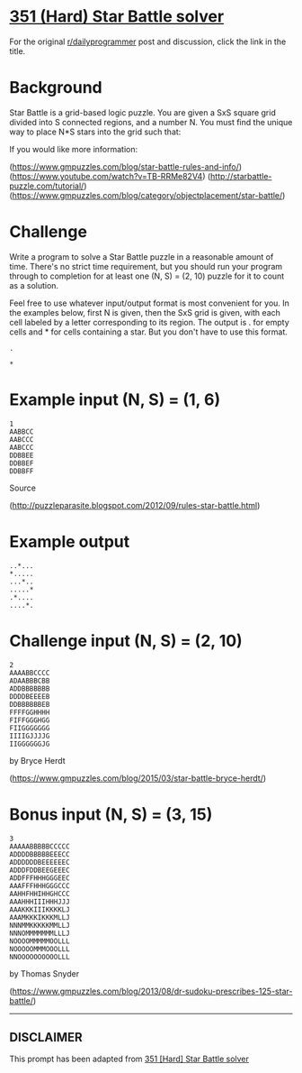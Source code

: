 # [351 (Hard) Star Battle solver](https://www.reddit.com/r/dailyprogrammer/comments/7xyi2w/20180216_challenge_351_hard_star_battle_solver/)

For the original [r/dailyprogrammer](https://www.reddit.com/r/dailyprogrammer/) post and discussion, click the link in the title.

# Background
Star Battle is a grid-based logic puzzle. You are given a SxS square grid divided into S connected regions, and a number N. You must find the unique way to place N*S stars into the grid such that:

If you would like more information:

(https://www.gmpuzzles.com/blog/star-battle-rules-and-info/)
(https://www.youtube.com/watch?v=TB-RRMe82V4)
(http://starbattle-puzzle.com/tutorial/)
(https://www.gmpuzzles.com/blog/category/objectplacement/star-battle/)
# Challenge
Write a program to solve a Star Battle puzzle in a reasonable amount of time. There's no strict time requirement, but you should run your program through to completion for at least one (N, S) = (2, 10) puzzle for it to count as a solution.

Feel free to use whatever input/output format is most convenient for you. In the examples below, first N is given, then the SxS grid is given, with each cell labeled by a letter corresponding to its region. The output is . for empty cells and * for cells containing a star. But you don't have to use this format.


```
.
```

```
*
```
# Example input (N, S) = (1, 6)

```
1
AABBCC
AABCCC
AABCCC
DDBBEE
DDBBEF
DDBBFF
```
Source

(http://puzzleparasite.blogspot.com/2012/09/rules-star-battle.html)
# Example output

```
..*...
*.....
...*..
.....*
.*....
....*.
```
# Challenge input (N, S) = (2, 10)

```
2
AAAABBCCCC
ADAABBBCBB
ADDBBBBBBB
DDDDBEEEEB
DDBBBBBBEB
FFFFGGHHHH
FIFFGGGHGG
FIIGGGGGGG
IIIIGJJJJG
IIGGGGGGJG
```
by Bryce Herdt

(https://www.gmpuzzles.com/blog/2015/03/star-battle-bryce-herdt/)
# Bonus input (N, S) = (3, 15)

```
3
AAAAABBBBBCCCCC
ADDDDBBBBBEEECC
ADDDDDDBEEEEEEC
ADDDFDDBEEGEEEC
ADDFFFHHHGGGEEC
AAAFFFHHHGGGCCC
AAHHFHHIHHGHCCC
AAAHHHIIIHHHJJJ
AAAKKKIIIKKKKLJ
AAAMKKKIKKKMLLJ
NNNMMKKKKKMMLLJ
NNNOMMMMMMMLLLJ
NOOOOMMMMMOOLLL
NOOOOOMMMOOOLLL
NNOOOOOOOOOOLLL
```
by Thomas Snyder

(https://www.gmpuzzles.com/blog/2013/08/dr-sudoku-prescribes-125-star-battle/)

----
## **DISCLAIMER**
This prompt has been adapted from [351 [Hard] Star Battle solver](https://www.reddit.com/r/dailyprogrammer/comments/7xyi2w/20180216_challenge_351_hard_star_battle_solver/)

